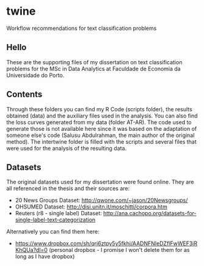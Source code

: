 # twine
Workflow recommendations for text classification problems

## Hello
These are the supporting files of my dissertation on text classification problems for the MSc in Data Analytics at Faculdade de Economia da Universidade do Porto.

## Contents
Through these folders you can find my R Code (scripts folder), the results obtained (data) and the auxiliary files used in the analysis. You can also find the loss curves generated from my data (folder AT-AR). The code used to generate those is not available here since it was based on the adaptation of someone else's code (Salusu Abdulrahman, the main author of the original method). The intertwine folder is filled with the scripts and several files that were used for the analysis of the resulting data.

## Datasets
The original datasets used for my dissertation were found online. They are all referenced in the thesis and their sources are:

* 20 News Groups Dataset: http://qwone.com/~jason/20Newsgroups/
* OHSUMED Dataset: http://disi.unitn.it/moschitti/corpora.htm
* Reuters (r8 - single label) Dataset: http://ana.cachopo.org/datasets-for-single-label-text-categorization

Alternatively you can find them here:
* https://www.dropbox.com/sh/qrj6ztpy5y5fkhj/AADNFNIeDZflFwWEF3jRKhQUa?dl=0 (personal dropbox - I promise I won't delete them for as long as I have dropbox)
